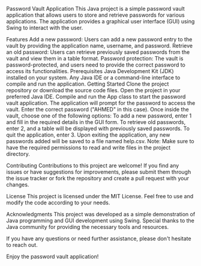 Password Vault Application
This Java project is a simple password vault application that allows users to store and retrieve passwords for various applications. The application provides a graphical user interface (GUI) using Swing to interact with the user.

Features
Add a new password: Users can add a new password entry to the vault by providing the application name, username, and password.
Retrieve an old password: Users can retrieve previously saved passwords from the vault and view them in a table format.
Password protection: The vault is password-protected, and users need to provide the correct password to access its functionalities.
Prerequisites
Java Development Kit (JDK) installed on your system.
Any Java IDE or a command-line interface to compile and run the application.
Getting Started
Clone the project repository or download the source code files.
Open the project in your preferred Java IDE.
Compile and run the App class to start the password vault application.
The application will prompt for the password to access the vault. Enter the correct password ("AHMED" in this case).
Once inside the vault, choose one of the following options:
To add a new password, enter 1 and fill in the required details in the GUI form.
To retrieve old passwords, enter 2, and a table will be displayed with previously saved passwords.
To quit the application, enter 3.
Upon exiting the application, any new passwords added will be saved to a file named help.csv.
Note: Make sure to have the required permissions to read and write files in the project directory.

Contributing
Contributions to this project are welcome! If you find any issues or have suggestions for improvements, please submit them through the issue tracker or fork the repository and create a pull request with your changes.

License
This project is licensed under the MIT License. Feel free to use and modify the code according to your needs.

Acknowledgments
This project was developed as a simple demonstration of Java programming and GUI development using Swing. Special thanks to the Java community for providing the necessary tools and resources.

If you have any questions or need further assistance, please don't hesitate to reach out.

Enjoy the password vault application!





